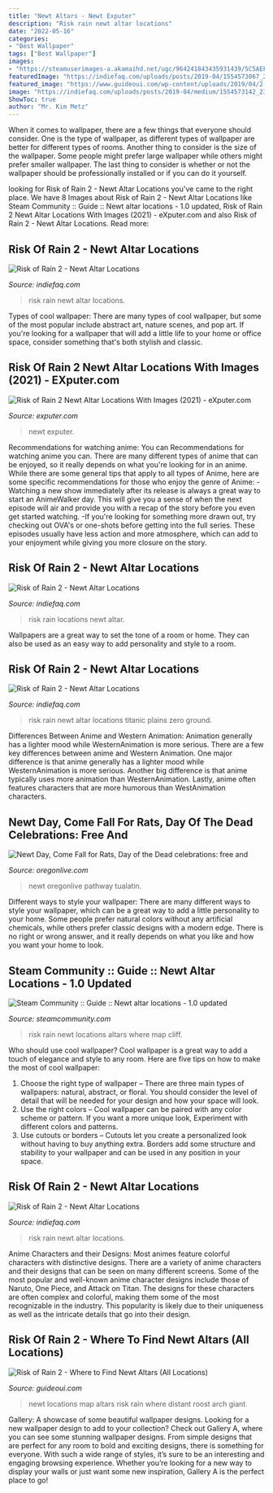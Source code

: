 ```yaml
---
title: "Newt Altars - Newt Exputer"
description: "Risk rain newt altar locations"
date: "2022-05-16"
categories:
- "Best Wallpaper"
tags: ["Best Wallpaper"]
images:
- "https://steamuserimages-a.akamaihd.net/ugc/964241843435931439/5C5AEF97BF0F4A3ABBE3BE60D87D4C24B479ACD8/"
featuredImage: "https://indiefaq.com/uploads/posts/2019-04/1554573067_29.jpg"
featured_image: "https://www.guideoui.com/wp-content/uploads/2019/04/2-on.jpg"
image: "https://indiefaq.com/uploads/posts/2019-04/medium/1554573142_23.jpg"
ShowToc: true
author: "Mr. Kim Metz"
---
```



When it comes to wallpaper, there are a few things that everyone should consider. One is the type of wallpaper, as different types of wallpaper are better for different types of rooms. Another thing to consider is the size of the wallpaper. Some people might prefer large wallpaper while others might prefer smaller wallpaper. The last thing to consider is whether or not the wallpaper should be professionally installed or if you can do it yourself.

	

		
looking for Risk of Rain 2 - Newt Altar Locations you've came to the right place. We have 8 Images about Risk of Rain 2 - Newt Altar Locations like Steam Community :: Guide :: Newt altar locations - 1.0 updated, Risk of Rain 2 Newt Altar Locations With Images (2021) - eXputer.com and also Risk of Rain 2 - Newt Altar Locations. Read more:
		
    
## Risk Of Rain 2 - Newt Altar Locations

<img loading=lazy src="https://indiefaq.com/uploads/posts/2019-04/medium/1554573142_23.jpg" onerror="this.onerror=null;this.src='https://tse4.mm.bing.net/th?id=OIP.lwHfFNXYr5z653F3ddWxRQHaEL&amp;pid=15.1';" alt="Risk of Rain 2 - Newt Altar Locations">

_Source: indiefaq.com_

>risk rain newt altar locations. 

	

Types of cool wallpaper:
There are many types of cool wallpaper, but some of the most popular include abstract art, nature scenes, and pop art. If you're looking for a wallpaper that will add a little life to your home or office space, consider something that's both stylish and classic.

    
## Risk Of Rain 2 Newt Altar Locations With Images (2021) - EXputer.com

<img loading=lazy src="https://cdn.exputer.com/wp-content/uploads/2021/07/Newt-Altar-Sky-Meadow-Location-2.jpg" onerror="this.onerror=null;this.src='https://tse1.mm.bing.net/th?id=OIP.K0mCZvXAowB6Q0WuV5u-hAHaIV&amp;pid=15.1';" alt="Risk of Rain 2 Newt Altar Locations With Images (2021) - eXputer.com">

_Source: exputer.com_

>newt exputer. 

	

Recommendations for watching anime: You can
Recommendations for watching anime you can. There are many different types of anime that can be enjoyed, so it really depends on what you're looking for in an anime. While there are some general tips that apply to all types of Anime, here are some specific recommendations for those who enjoy the genre of Anime: 
-Watching a new show immediately after its release is always a great way to start an AnimeWalker day. This will give you a sense of when the next episode will air and provide you with a recap of the story before you even get started watching. 
-If you're looking for something more drawn out, try checking out OVA's or one-shots before getting into the full series. These episodes usually have less action and more atmosphere, which can add to your enjoyment while giving you more closure on the story.

    
## Risk Of Rain 2 - Newt Altar Locations

<img loading=lazy src="https://indiefaq.com/uploads/posts/2019-04/1554573067_29.jpg" onerror="this.onerror=null;this.src='https://tse1.mm.bing.net/th?id=OIP.KQx47H1DhlDAfPGhLhaOsQHaEL&amp;pid=15.1';" alt="Risk of Rain 2 - Newt Altar Locations">

_Source: indiefaq.com_

>risk rain locations newt altar. 

	

Wallpapers are a great way to set the tone of a room or home. They can also be used as an easy way to add personality and style to a room.

    
## Risk Of Rain 2 - Newt Altar Locations

<img loading=lazy src="https://indiefaq.com/uploads/posts/2019-04/1554573059_7.jpg" onerror="this.onerror=null;this.src='https://tse3.mm.bing.net/th?id=OIP.yM2UvLoDVieYZXMahFABzQHaEL&amp;pid=15.1';" alt="Risk of Rain 2 - Newt Altar Locations">

_Source: indiefaq.com_

>risk rain newt altar locations titanic plains zero ground. 

	

Differences Between Anime and Western Animation: Animation generally has a lighter mood while WesternAnimation is more serious.
There are a few key differences between anime and Western Animation. One major difference is that anime generally has a lighter mood while WesternAnimation is more serious. Another big difference is that anime typically uses more animation than WesternAnimation. Lastly, anime often features characters that are more humorous than WestAnimation characters.

    
## Newt Day, Come Fall For Rats, Day Of The Dead Celebrations: Free And

<img loading=lazy src="https://www.oregonlive.com/resizer/RsgXGnuTsXIZub3BBCkUZFZxRRc=/1280x0/smart/advancelocal-adapter-image-uploads.s3.amazonaws.com/image.oregonlive.com/home/olive-media/width2048/img/beaverton_news/photo/13646352-large.jpg" onerror="this.onerror=null;this.src='https://tse1.mm.bing.net/th?id=OIP.MNj6pv3MBeUMToTyZXvosAHaES&amp;pid=15.1';" alt="Newt Day, Come Fall for Rats, Day of the Dead celebrations: free and">

_Source: oregonlive.com_

>newt oregonlive pathway tualatin. 

	

Different ways to style your wallpaper:
There are many different ways to style your wallpaper, which can be a great way to add a little personality to your home. Some people prefer natural colors without any artificial chemicals, while others prefer classic designs with a modern edge. There is no right or wrong answer, and it really depends on what you like and how you want your home to look.

    
## Steam Community :: Guide :: Newt Altar Locations - 1.0 Updated

<img loading=lazy src="https://steamuserimages-a.akamaihd.net/ugc/964241843435931439/5C5AEF97BF0F4A3ABBE3BE60D87D4C24B479ACD8/" onerror="this.onerror=null;this.src='https://tse3.mm.bing.net/th?id=OIP.ZR0HSmzs6GWi71h6EdgCAgHaEo&amp;pid=15.1';" alt="Steam Community :: Guide :: Newt altar locations - 1.0 updated">

_Source: steamcommunity.com_

>risk rain newt locations altars where map cliff. 

	

Who should use cool wallpaper?
Cool wallpaper is a great way to add a touch of elegance and style to any room. Here are five tips on how to make the most of cool wallpaper: 
1) Choose the right type of wallpaper – There are three main types of wallpapers: natural, abstract, or floral. You should consider the level of detail that will be needed for your design and how your space will look. 
2) Use the right colors – Cool wallpaper can be paired with any color scheme or pattern. If you want a more unique look, Experiment with different colors and patterns. 
3) Use cutouts or borders – Cutouts let you create a personalized look without having to buy anything extra. Borders add some structure and stability to your wallpaper and can be used in any position in your space.

    
## Risk Of Rain 2 - Newt Altar Locations

<img loading=lazy src="https://indiefaq.com/uploads/posts/2019-04/1554573078_36.jpg" onerror="this.onerror=null;this.src='https://tse3.mm.bing.net/th?id=OIP.kn7W9QFvPT76UCyUSwAjKwHaEL&amp;pid=15.1';" alt="Risk of Rain 2 - Newt Altar Locations">

_Source: indiefaq.com_

>risk rain newt altar locations. 

	

Anime Characters and their Designs: Most animes feature colorful characters with distinctive designs.
There are a variety of anime characters and their designs that can be seen on many different screens. Some of the most popular and well-known anime character designs include those of Naruto, One Piece, and Attack on Titan. The designs for these characters are often complex and colorful, making them some of the most recognizable in the industry. This popularity is likely due to their uniqueness as well as the intricate details that go into their design.

    
## Risk Of Rain 2 - Where To Find Newt Altars (All Locations)

<img loading=lazy src="https://www.guideoui.com/wp-content/uploads/2019/04/2-on.jpg" onerror="this.onerror=null;this.src='https://tse1.mm.bing.net/th?id=OIP.G2CV8dqZmwg2L5bD8h5bfAHaEo&amp;pid=15.1';" alt="Risk of Rain 2 - Where to Find Newt Altars (All Locations)">

_Source: guideoui.com_

>newt locations map altars risk rain where distant roost arch giant. 

	

Gallery: A showcase of some beautiful wallpaper designs.
Looking for a new wallpaper design to add to your collection? Check out Gallery A, where you can see some stunning wallpaper designs. From simple designs that are perfect for any room to bold and exciting designs, there is something for everyone. With such a wide range of styles, it’s sure to be an interesting and engaging browsing experience. Whether you’re looking for a new way to display your walls or just want some new inspiration, Gallery A is the perfect place to go!





	
	
